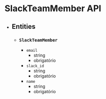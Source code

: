 # SlackTeamMember API

- ## Entities
  - ### `SlackTeamMember`
    - `email`
      - string
      - obrigatório
    - `slack_id`
      - string
      - obrigatório
    - `name`
      - string
      - obrigatório